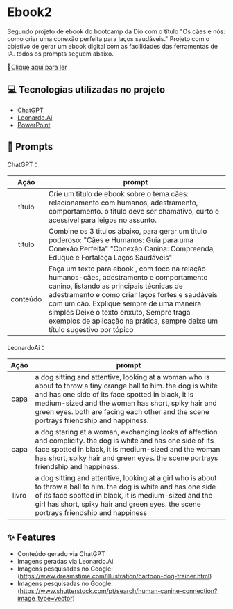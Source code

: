 # Ebook2
Segundo projeto de ebook do bootcamp da Dio com o título "Os cães e nós: como criar uma conexão perfeita para laços saudáveis."
Projeto com o objetivo de gerar um ebook digital com as facilidades das ferramentas de IA. todos os prompts
seguem abaixo.

<a href="https://github.com/felipeAguiarCode/prompts-recipe-to-create-a-ebook/blob/main/output/ebook%20-%20css%20jedi%20output.pdf" title="View PDF now"> 📕Clique aqui para ler</a>

## 💻 Tecnologias utilizadas no projeto

- [ChatGPT](https://chat.openai.com/) 
- [Leonardo.Ai](https://app.leonardo.ai/image-generation)
- [PowerPoint](https://www.microsoft.com/en/microsoft-365/powerpoint)

## 🧠 Prompts


ChatGPT：

|   Ação   | prompt                                                                                                                                                                                                                                                                         |
| :------: | ------------------------------------------------------------------------------------------------------------------------------------------------------------------------------------------------------------------------------------------------------------------------------ |
|  título  | Crie um titulo de ebook sobre o tema cães: relacionamento com humanos, adestramento, comportamento. o titulo deve ser chamativo, curto e acessível para leigos no assunto. 
|  título  | Combine os 3 titulos abaixo, para gerar um titulo poderoso: "Cães e Humanos: Guia para uma Conexão Perfeita" "Conexão Canina: Compreenda, Eduque e Fortaleça Laços Saudáveis"
| conteúdo | Faça um texto para ebook , com foco na relação humanos-cães, adestramento e comportamento canino, listando as principais técnicas de adestramento e como criar laços fortes e saudáveis com um cão. Explique sempre de uma maneira simples Deixe o texto enxuto, Sempre traga exemplos de aplicação na prática, sempre deixe um título sugestivo por tópico |


LeonardoAi：

|  Ação  | prompt                                                                                 |
| :----: | -------------------------------------------------------------------------------------- |
| capa | a dog sitting and attentive, looking at a woman who is about to throw a tiny orange ball to him. the dog is white and has one side of its face spotted in black, it is medium-sized and the woman has short, spiky hair and green eyes. both are facing each other and the scene portrays friendship and happiness. |
| capa | a dog staring at a woman, exchanging looks of affection and complicity. the dog is white and has one side of its face spotted in black, it is medium-sized and the woman has short, spiky hair and green eyes. the scene portrays friendship and happiness. |
|livro| a dog sitting and attentive, looking at a girl who is about to throw a ball to him. the dog is white and has one side of its face spotted in black, it is medium-sized and the girl has short, spiky hair and green eyes. the scene portrays friendship and happiness

## ✨ Features

- Conteúdo gerado via ChatGPT
- Imagens geradas via Leonardo.Ai 
- Imagens pesquisadas no Google: (https://www.dreamstime.com/illustration/cartoon-dog-trainer.html)
- Imagens pesquisadas no Google: (https://www.shutterstock.com/pt/search/human-canine-connection?image_type=vector)

